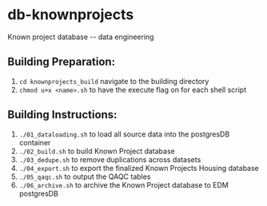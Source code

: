 # db-knownprojects
Known project database -- data engineering

## Building Preparation:
1. `cd knownprojects_build` navigate to the building directory
2. `chmod u+x <name>.sh` to have the execute flag on for each shell script

## Building Instructions:
1. `./01_dataloading.sh` to load all source data into the postgresDB container
2. `./02_build.sh` to build Known Project database
3. `./03_dedupe.sh` to remove duplications across datasets
4. `./04_export.sh` to export the finalized Known Projects Housing database
5. `./05_qaqc.sh` to output the QAQC tables
6. `./06_archive.sh` to archive the Known Project database to EDM postgresDB